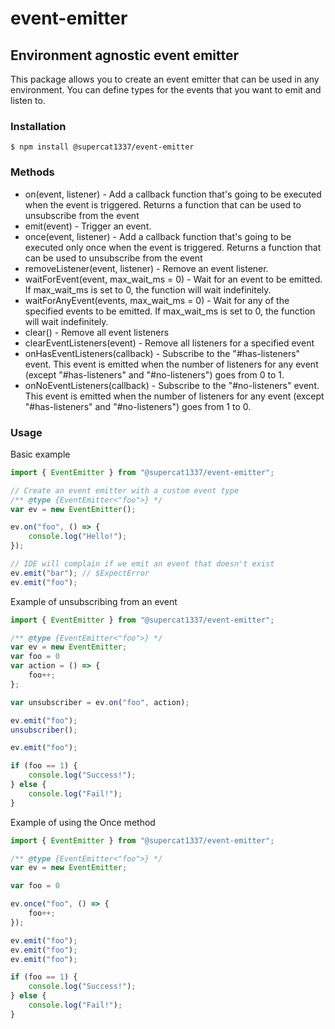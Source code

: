 # event-emitter

## Environment agnostic event emitter

This package allows you to create an event emitter that can be used in any environment.
You can define types for the events that you want to emit and listen to.

### Installation
```
$ npm install @supercat1337/event-emitter
```

### Methods
 - on(event, listener) - Add a callback function that's going to be executed when the event is triggered. Returns a function that can be used to unsubscribe from the event
 - emit(event) - Trigger an event. 
 - once(event, listener) - Add a callback function that's going to be executed only once when the event is triggered. Returns a function that can be used to unsubscribe from the event
 - removeListener(event, listener) - Remove an event listener.
 - waitForEvent(event, max_wait_ms = 0) - Wait for an event to be emitted. If max_wait_ms is set to 0, the function will wait indefinitely.
 - waitForAnyEvent(events, max_wait_ms = 0) - Wait for any of the specified events to be emitted. If max_wait_ms is set to 0, the function will wait indefinitely.
 - clear() - Remove all event listeners
 - clearEventListeners(event) - Remove all listeners for a specified event
 - onHasEventListeners(callback) - Subscribe to the "#has-listeners" event. This event is emitted when the number of listeners for any event (except "#has-listeners" and "#no-listeners") goes from 0 to 1.
 - onNoEventListeners(callback) - Subscribe to the "#no-listeners" event. This event is emitted when the number of listeners for any event (except "#has-listeners" and "#no-listeners") goes from 1 to 0.

### Usage

Basic example
```js
import { EventEmitter } from "@supercat1337/event-emitter";

// Create an event emitter with a custom event type
/** @type {EventEmitter<"foo">} */
var ev = new EventEmitter();

ev.on("foo", () => {
    console.log("Hello!");
});

// IDE will complain if we emit an event that doesn't exist
ev.emit("bar"); // $ExpectError
ev.emit("foo");
```

Example of unsubscribing from an event
```js
import { EventEmitter } from "@supercat1337/event-emitter";

/** @type {EventEmitter<"foo">} */
var ev = new EventEmitter;
var foo = 0
var action = () => {
    foo++;
};

var unsubscriber = ev.on("foo", action);

ev.emit("foo");
unsubscriber();

ev.emit("foo");

if (foo == 1) {
    console.log("Success!");
} else {
    console.log("Fail!");
}
```

Example of using the Once method
```js
import { EventEmitter } from "@supercat1337/event-emitter";

/** @type {EventEmitter<"foo">} */
var ev = new EventEmitter;

var foo = 0

ev.once("foo", () => {
    foo++;
});

ev.emit("foo");
ev.emit("foo");
ev.emit("foo");

if (foo == 1) {
    console.log("Success!");
} else {
    console.log("Fail!");
}
```


